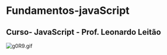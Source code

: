 # Fundamentos-javaScript
## Curso- JavaScript - Prof. Leonardo Leitão

![g0R9.gif](https://https://github.com/flayregina/fundamentos-javaScript/commit/e76da9877d827f0f1f85a876c6270c73f6ec0c51#diff-2c2e155404007f0384ff80c1b9d07cced4a9b4942baed9bfe3b05d07a59ee4b4)
